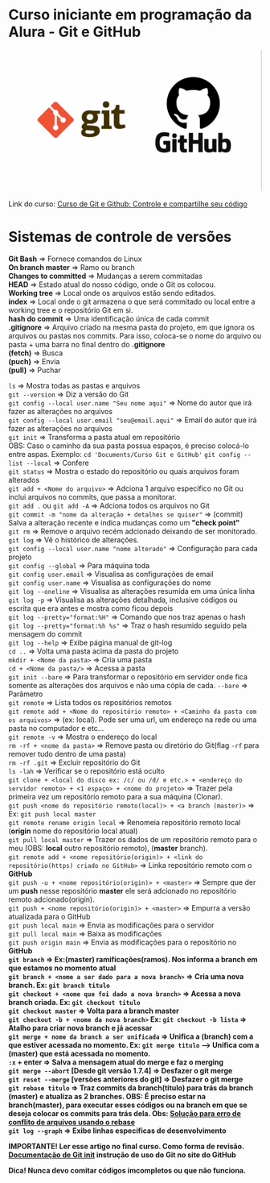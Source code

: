 # Curso iniciante em programação da Alura - Git e GitHub 

<img src="Git e GitHub.jpg">

Link do curso: <a href="https://cursos.alura.com.br/course/git-github-controle-de-versao">Curso de Git e Github: Controle e compartilhe seu código</a><br>
# Sistemas de controle de versões  

<strong>Git Bash</strong> => Fornece comandos do Linux<br>
<strong>On branch master</strong> => Ramo ou branch<br>
<strong>Changes to committed</strong> => Mudanças a serem commitadas<br>
<strong>HEAD</strong> => Estado atual do nosso código, onde o Git os colocou.<br>
<strong>Working tree</strong> => Local onde os arquivos estão sendo editados.<br>
<strong>index</strong> => Local onde o git armazena o que será commitado ou local entre a working tree e o repositório Git em si.<br>
<strong>hash do commit</strong> => Uma identificação única de cada commit<br>
<strong>.gitignore</strong> => Arquivo criado na mesma pasta do projeto, em que ignora os arquivos ou pastas nos commits. Para isso, coloca-se o nome do arquivo ou pasta + uma barra no final dentro do <strong>.gitignore</strong><br>
<strong>(fetch)</strong> => Busca<br>
<strong>(puch)</strong> => Envia<br> 
<strong>(pull)</strong> => Puchar<br>

`ls` => Mostra todas as pastas e arquivos<br>
`git --version` => Diz a versão do Git<br>
`git config --local user.name "Seu nome aqui"` => Nome do autor que irá fazer as alterações no arquivos<br>
`git config --local user.email "seu@email.aqui"` => Email do autor que irá fazer as alterações no arquivos<br>
`git init` => Transforma a pasta atual em repositório<br>
OBS: Caso o caminho da sua pasta possua espaços, é preciso colocá-lo entre aspas. Exemplo: `cd 'Documents/Curso Git e GitHub'`
`git config --list --local` => Confere<br> 
`git status` => Mostra o estado do repositório ou quais arquivos foram alterados<br>
`git add + <Nome do arquivo>` => Adciona 1 arquivo específico no Git ou inclui arquivos no commits, que passa a monitorar.<br>
`git add .` ou `git add -A` => Adciona todos os arquivos no Git<br>
`git commit -m "nome da alteração + detalhes se quiser"` => (commit) Salva a alteração recente e indica mudanças como um <strong>"check point"</strong><br>
`git rm` => Remove o arquivo recém adcionado deixando de ser monitorado.<br>
`git log` => Vê o histórico de alterações.<br>
`git config --local user.name "nome alterado"` => Configuração para cada projeto<br>
`git config --global` => Para máquina toda<br>
`git config user.email` => Visualisa as configurações de email<br>
`git config user.name` => Visualisa as configurações do nome<br>
`git log --oneline` => Visualisa as alterações resumida em uma única linha<br>
`git log -p` => Visualisa as alterações detalhada, inclusive códigos ou escrita que era antes e mostra como ficou depois<br>
`git log --pretty="format:%H"` => Comando que nos traz apenas o hash<br>
`git log --pretty="format:%h %s"` => Traz o hash resumido seguido pela mensagem do commit<br>
`git log --help` => Exibe página manual de git-log<br>
`cd ..` => Volta uma pasta acima da pasta do projeto<br>
`mkdir + <Nome da pasta>` => Cria uma pasta<br>
`cd + <Nome da pasta/>` => Acessa a pasta<br>
`git init --bare` => Para transformar o repositório em servidor onde fica somente as alterações dos arquivos e não uma cópia de cada. `--bare` => Parâmetro<br>
`git remote` => Lista todos os repositórios remotos<br>
`git remote add + <Nome do repositório remoto> + <Caminho da pasta com os arquivos>` => (ex: local). Pode ser uma url, um endereço na rede ou uma pasta no computador e etc...<br>
`git remote -v` => Mostra o endereço do local<br>
`rm -rf + <nome da pasta>` => Remove pasta ou diretório do Git(flag `-rf` para remover tudo dentro de uma pasta)<br>
`rm -rf .git` => Excluir repositório do Git<br>
`ls -lah` => Verificar se o repositório está oculto<br>
`git clone + <local do disco ex: /c/ ou /d/ e etc.> + <endereço do servidor remoto> + <1 espaço> + <nome do projeto>` => Trazer pela primeira vez um repositório remoto para a sua máquina (Clonar).<br>
`git push <nome do repositório remoto(local)> + <a branch (master)>` => Ex: `git push local master`<br>
`git remote rename origin local` => Renomeia repositório remoto local (<strong>origin</strong> nome do repositório local atual)<br>
`git pull local master` => Trazer os dados de um repositório remoto para o meu (OBS: <strong>local</strong> outro repositório remoto), (<strong>master</strong> branch).<br>
`git remote add + <nome repositório(origin)> + <link do repositório(https) criado no GitHub>` => Linka repositório remoto com o <strong>GitHub</strong><br>
`git push -u + <nome repositório(origin)> + <master>` => Sempre que der um <strong>push</strong> nesse repositório <strong>master</strong> ele será adcionado no repositório remoto adcionado(origin).<br>
`git push + <nome repositório(origin)> + <master>` => Empurra a versão atualizada para o GitHub<br>
`git push local main` => Envia as modificações para o servidor<br>
`git pull local main` => Baixa as modificações<br>
`git push origin main` => Envia as modificações para o repositório no <strong>GitHub<strong><br>
`git branch` => Ex:(master) ramificações(ramos). Nos informa a branch em que estamos no momento atual<br>
`git branch + <nome a ser dado para a nova branch>` => Cria uma nova branch. Ex: `git branch titulo`<br>
`git checkout + <nome que foi dado a nova branch>` => Acessa a nova branch criada. Ex: `git checkout titulo`<br>
`git checkout master` => Volta para a branch master<br>
`git checkout -b + <nome da nova branch>` Ex: `git checkout -b lista` => Atalho para criar nova branch e já acessar<br>
`git merge + nome da branch a ser unificada` => Unifica a (branch) com a que estiver acessada no momento. Ex: `git merge titulo` --> Unifica com a (master) que está acessada no momento.<br>
`:x` + enter => Salva a mensagem atual do merge e faz o merging<br>
`git merge --abort` [Desde git versão 1.7.4] => Desfazer o git merge<br>
`git reset --merge` [versões anteriores do git] => Desfazer o git merge<br>
`git rebase titulo` => Traz commits da branch(titulo) para trás da branch (master) e atualiza as 2 branches. OBS: É preciso estar na branch(master), para executar esses códigos ou na branch em que se deseja colocar os commits para trás dela. <b>Obs:</b> <a href="https://github.com/Marcos-Vitor123/git-e-github/blob/440c93779b43cbf6afe5e7dec4ca01f149d2dcc2/Solu%C3%A7%C3%A3o%20para%20erro%20de%20conflito%20de%20arquivos%20usando%20o%20rebase.md">Solução para erro de conflito de arquivos usando o rebase</a><br>
`git log --graph` => Exibe linhas específicas de desenvolvimento<br>


<strong>IMPORTANTE! Ler esse artigo no final curso. Como forma de revisão.</strong> <a href="https://training.github.com/downloads/pt_BR/github-git-cheat-sheet/"><strong>Documentação de Git init</strong></a> <strong>instrução de uso do Git no site do GitHub<strong><br>

<strong>Dica! Nunca devo comitar códigos imcompletos ou que não funciona.</strong><br>
